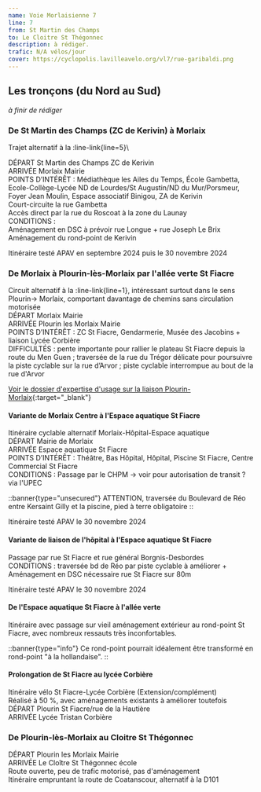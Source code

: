 ```yaml
---
name: Voie Morlaisienne 7
line: 7
from: St Martin des Champs
to: Le Cloitre St Thégonnec
description: à rédiger.
trafic: N/A vélos/jour
cover: https://cyclopolis.lavilleavelo.org/vl7/rue-garibaldi.png
---
```


## Les tronçons (du Nord au Sud)

*à finir de rédiger*

### De St Martin des Champs (ZC de Kerivin) à Morlaix

Trajet alternatif à la :line-link{line=5}\

DÉPART St Martin des Champs ZC de Kerivin\
ARRIVÉE Morlaix Mairie\
POINTS D’INTÉRÊT : Médiathèque les Ailes du Temps, École Gambetta, Ecole-Collège-Lycée ND de Lourdes/St Augustin/ND du Mur/Porsmeur, Foyer Jean Moulin, Espace associatif Binigou, ZA de Kerivin\
Court-circuite la rue Gambetta\
Accès direct par la rue du Roscoat à la zone du Launay\
CONDITIONS :\
Aménagement en DSC à prévoir rue Longue + rue Joseph Le Brix\
Aménagement du rond-point de Kerivin

Itinéraire testé APAV en septembre 2024 puis le 30 novembre 2024


### De Morlaix à Plourin-lès-Morlaix par l'allée verte St Fiacre

Circuit alternatif à la :line-link{line=1}, intéressant surtout dans le sens Plourin-> Morlaix, comportant davantage de chemins sans circulation motorisée\
DÉPART Morlaix Mairie\
ARRIVÉE Plourin les Morlaix Mairie\
POINTS D’INTÉRÊT : ZC St Fiacre, Gendarmerie, Musée des Jacobins + liaison Lycée Corbière\
DIFFICULTÉS : pente importante pour rallier le plateau St Fiacre depuis la route du Men Guen ; traversée de la rue du Trégor délicate pour poursuivre la piste cyclable sur la rue d’Arvor ; piste cyclable interrompue au bout de la rue d'Arvor

[Voir le dossier d'expertise d'usage sur la liaison Plourin-Morlaix](https://framateam.org/files/dgac1dxeh3rtxki5ncdk9pd7ro/public?h=OCfmdcPSKD4_HaqHrK1eKDKMmPc71oXofFC3pgk82Go){:target="_blank"}


#### Variante de Morlaix Centre à l'Espace aquatique St Fiacre

Itinéraire cyclable alternatif Morlaix-Hôpital-Espace aquatique\
DÉPART Mairie de Morlaix\
ARRIVÉE Espace aquatique St Fiacre\
POINTS D’INTÉRÊT : Théâtre, Bas Hôpital, Hôpital, Piscine St Fiacre, Centre Commercial St Fiacre\
CONDITIONS : Passage par le CHPM -> voir pour autorisation de transit ? via l'UPEC

::banner{type="unsecured"}
ATTENTION, traversée du Boulevard de Réo entre Kersaint Gilly et la piscine, pied à terre obligatoire
::

Itinéraire testé APAV le 30 novembre 2024

#### Variante de liaison de l'hôpital à l'Espace aquatique St Fiacre

Passage par rue St Fiacre et rue général Borgnis-Desbordes\
CONDITIONS : traversée bd de Réo par piste cyclable à améliorer + Aménagement en DSC nécessaire rue St Fiacre sur 80m

Itinéraire testé APAV le 30 novembre 2024

#### De l'Espace aquatique St Fiacre à l'allée verte

Itinéraire avec passage sur vieil aménagement extérieur au rond-point St Fiacre, avec nombreux ressauts très inconfortables.

::banner{type="info"}
Ce rond-point pourrait idéalement être transformé en rond-point "à la hollandaise".
::

#### Prolongation de St Fiacre au lycée Corbière

Itinéraire vélo St Fiacre-Lycée Corbière (Extension/complément)\
Réalisé à 50 %, avec aménagements existants à améliorer toutefois\
DÉPART Plourin St Fiacre/rue de la Hautière\
ARRIVÉE Lycée Tristan Corbière


### De Plourin-lès-Morlaix au Cloitre St Thégonnec

DÉPART Plourin les Morlaix Mairie\
ARRIVÉE Le Cloître St Thégonnec école\
Route ouverte, peu de trafic motorisé, pas d'aménagement\
Itinéraire empruntant la route de Coatanscour, alternatif à la D101